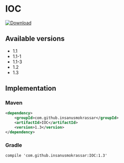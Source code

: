 # IOC

[![Download](https://api.bintray.com/packages/insanusmokrassar/StandardRepository/IOC/images/download.svg) ](https://bintray.com/insanusmokrassar/StandardRepository/IOC/_latestVersion)

## Available versions


* 1.1
* 1.1-1
* 1.1-3
* 1.2
* 1.3

## Implementation

### Maven

```XML
<dependency>
    <groupId>com.github.insanusmokrassar</groupId>
    <artifactId>IOC</artifactId>
    <version>1.3</version>
</dependency>
```

### Gradle

`compile 'com.github.insanusmokrassar:IOC:1.3'`
